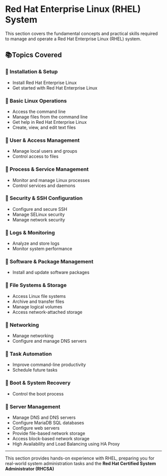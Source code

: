 # Red Hat Enterprise Linux (RHEL) System  

This section covers the fundamental concepts and practical skills required to manage and operate a Red Hat Enterprise Linux (RHEL) system.  

## 📚Topics Covered  

### 🔹 Installation & Setup  
- Install Red Hat Enterprise Linux  
- Get started with Red Hat Enterprise Linux  

### 🔹 Basic Linux Operations  
- Access the command line  
- Manage files from the command line  
- Get help in Red Hat Enterprise Linux  
- Create, view, and edit text files  

### 🔹 User & Access Management  
- Manage local users and groups  
- Control access to files  

### 🔹 Process & Service Management  
- Monitor and manage Linux processes  
- Control services and daemons  

### 🔹 Security & SSH Configuration  
- Configure and secure SSH  
- Manage SELinux security  
- Manage network security  

### 🔹 Logs & Monitoring  
- Analyze and store logs  
- Monitor system performance  

### 🔹 Software & Package Management  
- Install and update software packages  

### 🔹 File Systems & Storage  
- Access Linux file systems  
- Archive and transfer files  
- Manage logical volumes  
- Access network-attached storage  

### 🔹 Networking  
- Manage networking  
- Configure and manage DNS servers  

### 🔹 Task Automation  
- Improve command-line productivity  
- Schedule future tasks  

### 🔹 Boot & System Recovery  
- Control the boot process  


### 🔹 Server Management  
- Manage DNS and DNS servers  
- Configure MariaDB SQL databases  
- Configure web servers  
- Provide file-based network storage  
- Access block-based network storage  
- High Availability and Load Balancing using HA Proxy  

---

This section provides hands-on experience with RHEL, preparing you for real-world system administration tasks and the **Red Hat Certified System Administrator (RHCSA)** 
